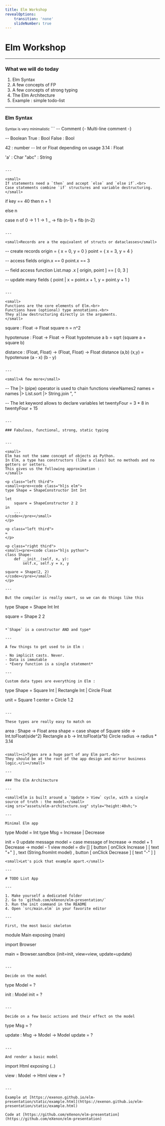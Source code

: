 ```yaml
---
title: Elm Workshop
revealOptions:
    transition: 'none'
    slideNumber: true
---
```

<link rel="stylesheet" href="https://use.fontawesome.com/releases/v5.0.13/css/all.css" integrity="sha384-DNOHZ68U8hZfKXOrtjWvjxusGo9WQnrNx2sqG0tfsghAvtVlRW3tvkXWZh58N9jp" crossorigin="anonymous">
<h1>Elm Workshop</h1>

---

### What we will do today

1. Elm Syntax
2. A few concepts of FP
3. A few concepts of strong typing
4. The Elm Architecture
5. Example : simple todo-list

---

### Elm Syntax

<small>
Syntax is very minimalistic
</small>
```
-- Comment
{-
Multi-line comment
-}

-- Boolean
True  : Bool
False : Bool

42    : number  -- Int or Float depending on usage
3.14  : Float

'a'   : Char
"abc" : String
```

---

<small>
If statements need a `then` and accept `else` and `else if`.<br>
Case statements combine `if` structures and variable destructuring.
</small>

```
if key == 40 then
    n + 1

else
    n

case n of
  0 -> 1
  1 -> 1
  _ -> fib (n-1) + fib (n-2)
```

---

<small>Records are a the equivalent of structs or dataclasses</small>

```
-- create records
origin = { x = 0, y = 0 }
point = { x = 3, y = 4 }

-- access fields
origin.x == 0
point.x == 3

-- field access function
List.map .x [ origin, point ] == [ 0, 3 ]

-- update many fields
{ point | x = point.x + 1, y = point.y + 1 }
```

---

<small>
Functions are the core elements of Elm.<br>
Functions have (optional) type annotations.<br>
They allow destructuring directly in the arguments.
</small>
```
square : Float -> Float
square n =
  n^2

hypotenuse : Float -> Float -> Float
hypotenuse a b =
  sqrt (square a + square b)

distance : (Float, Float) -> (Float, Float) -> Float
distance (a,b) (x,y) =
  hypotenuse (a - x) (b - y)
```

---

<small>A few more</small>

```
-- The |> (pipe) operator is used to chain functions
viewNames2 names =
  names
    |> List.sort
    |> String.join ", "

-- The let keyword allows to declare variables
let
  twentyFour =
    3 * 8
in
twentyFour + 15
```

---

### Fabulous, functional, strong, static typing


---

<small>
Elm has not the same concept of objects as Python.
In Elm, a type has constructors (like a class) but no methods and no getters or setters.
This gives us the following approximation :
</small>

<p class="left third">
<small><pre><code class="hljs elm">
type Shape = ShapeConstructor Int Int

let
    square = ShapeConstructor 2 2
in
    ...
</code></pre></small>
</p>

<p class="left third">
≈
</p>

<p class="right third">
<small><pre><code class="hljs python">
class Shape:
    def __init__(self, x, y):
        self.x, self.y = x, y

square = Shape(2, 2)
</code></pre></small>
</p>

---

But the compiler is really smart, so we can do things like this
```
type Shape = Shape Int Int

square = Shape 2 2
```

*`Shape` is a constructor AND and type*

---

A few things to get used to in Elm :

- No implicit casts. Never.
- Data is immutable
- *Every function is a single statement*

---

Custom data types are everything in Elm :
```
type Shape = Square Int | Rectangle Int | Circle Float

unit = Square 1
center = Circle 1.2
```

---

These types are really easy to match on
```
area : Shape -> Float
area shape =
    case shape of
        Square side -> Int.toFloat(side^2)
        Rectangle a b -> Int.toFloat(a*b)
        Circle radius -> radius * 3.14
```

<small><i>Types are a huge part of any Elm part.<br>
They should be at the root of the app design and mirror business logic.</i></small>

---

### The Elm Architecture

---

<small>Elm is built around a `Update > View` cycle, with a single source of truth : the model.</small>
<img src="assets/elm-architecture.svg" style="height:40vh;">

---

Minimal Elm app
```
type Model = Int
type Msg = Increase | Decrease

init = 0
update message model =
    case message of
        Increase -> model + 1
        Decrease -> model - 1
view model =
    div [] [ button [ onClick Increase ] [ text "+" ]
           , text (String.fromInt model)
           , button [ onClick Decrease ] [ text "-" ] ]
```
<small>Let's pick that example apart.</small>

---

# TODO List App

--- 

1. Make yourself a dedicated folder
2. Go to `github.com/eXenon/elm-presentation/`
3. Run the init command in the README
4. Open `src/main.elm` in your favorite editor

---

First, the most basic skeleton
```
module Main exposing (main)

import Browser

main = Browser.sandbox {init=init, view=view, update=update}
```

---

Decide on the model 
```
type Model = ?

init : Model
init = ?
```

---

Decide on a few basic actions and their effect on the model
```
type Msg = ?

update : Msg -> Model -> Model
update = ?
```

---

And render a basic model
```
import Html exposing (..)


view : Model -> Html
view = ?
```

---

Example at [https://exenon.github.io/elm-presentation/static/example.html](https://exenon.github.io/elm-presentation/static/example.html)

Code at [https://github.com/eXenon/elm-presentation](https://github.com/eXenon/elm-presentation)
